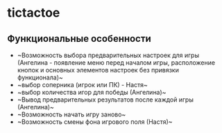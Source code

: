 # tictactoe

## Функциональные особенности

- ~Возможность выбора предварительных настроек для игры (Ангелина - появление меню перед началом игры, расположение кнопок и основных элементов настроек без привязки функционала)~
- ~выбор соперника (игрок или ПК) - Настя~
- ~выбор количества игор для победы (Ангелина)~
- ~Вывод предварительных результатов после каждой игры (Ангелина)~
- ~Возможность начать игру заново~
- ~Возможность смены фона игрового поля (Настя)~
